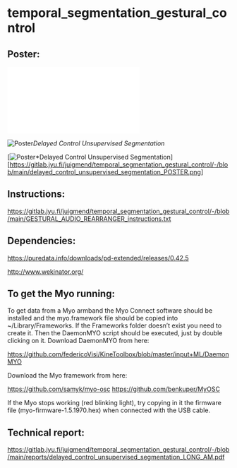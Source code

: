 # temporal_segmentation_gestural_control

## Poster:

![ALT](/path/image.ext)

![Poster](https://gitlab.jyu.fi/juigmend/temporal_segmentation_gestural_control/-/blob/main/delayed_control_unsupervised_segmentation_POSTER.png)*Delayed Control Unsupervised Segmentation*

[![Poster](https://gitlab.jyu.fi/juigmend/temporal_segmentation_gestural_control/-/blob/main/delayed_control_unsupervised_segmentation_POSTER.png)*Delayed Control Unsupervised Segmentation][https://gitlab.jyu.fi/juigmend/temporal_segmentation_gestural_control/-/blob/main/delayed_control_unsupervised_segmentation_POSTER.png]


## Instructions:

https://gitlab.jyu.fi/juigmend/temporal_segmentation_gestural_control/-/blob/main/GESTURAL_AUDIO_REARRANGER_instructions.txt

## Dependencies:

https://puredata.info/downloads/pd-extended/releases/0.42.5

http://www.wekinator.org/

##  To get the Myo running:

To get data from a Myo armband the Myo Connect software should be installed and the myo.framework file should be copied into ~/Library/Frameworks. If the Frameworks folder doesn’t exist you need to create it. Then the DaemonMYO script should be executed, just by double clicking on it.
Download DaemonMYO from here:

https://github.com/federicoVisi/KineToolbox/blob/master/input+ML/DaemonMYO

Download the Myo framework from here:

https://github.com/samyk/myo-osc
https://github.com/benkuper/MyOSC

If the Myo stops working (red blinking light), try copying in it the firmware file (myo-firmware-1.5.1970.hex) when connected with the USB cable.

## Technical report:

https://gitlab.jyu.fi/juigmend/temporal_segmentation_gestural_control/-/blob/main/reports/delayed_control_unsupervised_segmentation_LONG_AM.pdf





